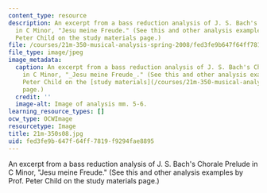```yaml
---
content_type: resource
description: An excerpt from a bass reduction analysis of J. S. Bach's Chorale Prelude
  in C Minor, "Jesu meine Freude." (See this and other analysis examples by Prof.
  Peter Child on the study materials page.)
file: /courses/21m-350-musical-analysis-spring-2008/fed3fe9b647f64ff7819f9294fae8895_21m-350s08.jpg
file_type: image/jpeg
image_metadata:
  caption: An excerpt from a bass reduction analysis of J. S. Bach's Chorale Prelude
    in C Minor, "_Jesu meine Freude_." (See this and other analysis examples by Prof.
    Peter Child on the [study materials](/courses/21m-350-musical-analysis-spring-2008/pages/study-materials)
    page.)
  credit: ''
  image-alt: Image of analysis mm. 5-6.
learning_resource_types: []
ocw_type: OCWImage
resourcetype: Image
title: 21m-350s08.jpg
uid: fed3fe9b-647f-64ff-7819-f9294fae8895
---
```

An excerpt from a bass reduction analysis of J. S. Bach's Chorale Prelude in C Minor, "Jesu meine Freude." (See this and other analysis examples by Prof. Peter Child on the study materials page.)

